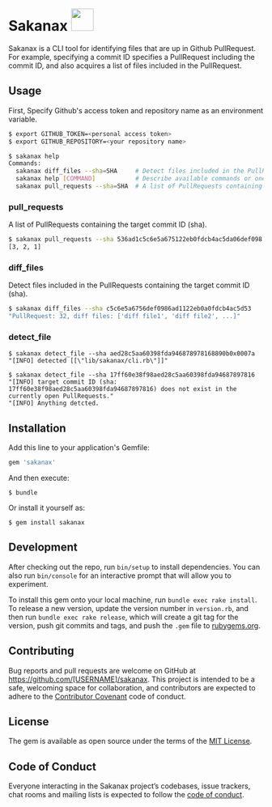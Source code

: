 # Sakanax <img class="avatar" src="https://user-images.githubusercontent.com/20736455/48205670-effe4300-e3af-11e8-8cfd-7078f8965e1f.png" width="44" height="44">

Sakanax is a CLI tool for identifying files that are up in Github PullRequest. For example, specifying a commit ID specifies a PullRequest including the commit ID, and also acquires a list of files included in the PullRequest.


## Usage

First, Specify Github's access token and repository name as an environment variable.

```bash
$ export GITHUB_TOKEN=<personal access token>
$ export GITHUB_REPOSITORY=<your repository name>
```

```bash
$ sakanax help
Commands:
  sakanax diff_files --sha=SHA     # Detect files included in the PullRequests containing the target commit ID (sha).
  sakanax help [COMMAND]           # Describe available commands or one specific command
  sakanax pull_requests --sha=SHA  # A list of PullRequests containing the target commit ID (sha).
```

### pull_requests
A list of PullRequests containing the target commit ID (sha).
```bash
$ sakanax pull_requests --sha 536ad1c5c6e5a675122eb0fdcb4ac5da06def098
[3, 2, 1]
```

### diff_files
Detect files included in the PullRequests containing the target commit ID (sha).
```bash
$ sakanax diff_files --sha c5c6e5a6756def0986ad1122eb0a0fdcb4ac5d53
"PullRequest: 32, diff files: ['diff file1', 'diff file2', ...]"
```  

### detect_file

```
$ sakanax detect_file --sha aed28c5aa60398fda946878978168890b0x0007a
"[INFO] detected [[\"lib/sakanax/cli.rb\"]]"

$ sakanax detect_file --sha 17ff60e38f98aed28c5aa60398fda94687897816
"[INFO] target commit ID (sha: 17ff60e38f98aed28c5aa60398fda94687897816) does not exist in the currently open PullRequests."
"[INFO] Anything detcted.
```

## Installation

Add this line to your application's Gemfile:

```ruby
gem 'sakanax'
```

And then execute:

    $ bundle

Or install it yourself as:

    $ gem install sakanax


## Development

After checking out the repo, run `bin/setup` to install dependencies. You can also run `bin/console` for an interactive prompt that will allow you to experiment.

To install this gem onto your local machine, run `bundle exec rake install`. To release a new version, update the version number in `version.rb`, and then run `bundle exec rake release`, which will create a git tag for the version, push git commits and tags, and push the `.gem` file to [rubygems.org](https://rubygems.org).

## Contributing

Bug reports and pull requests are welcome on GitHub at https://github.com/[USERNAME]/sakanax. This project is intended to be a safe, welcoming space for collaboration, and contributors are expected to adhere to the [Contributor Covenant](http://contributor-covenant.org) code of conduct.

## License

The gem is available as open source under the terms of the [MIT License](https://opensource.org/licenses/MIT).

## Code of Conduct

Everyone interacting in the Sakanax project’s codebases, issue trackers, chat rooms and mailing lists is expected to follow the [code of conduct](https://github.com/[USERNAME]/sakanax/blob/master/CODE_OF_CONDUCT.md).
